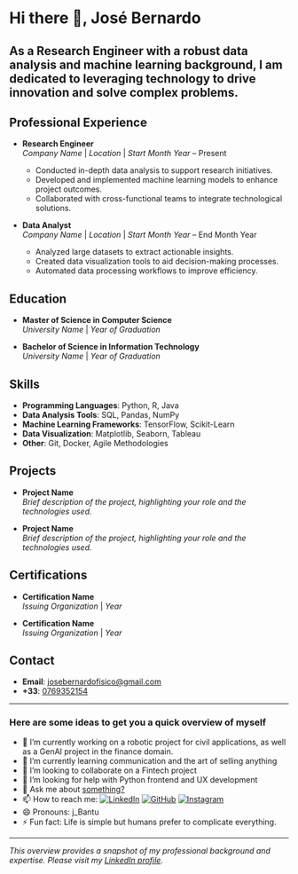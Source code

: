 # Hi there 👋, José Bernardo

As a Research Engineer with a robust data analysis and machine learning background, I am dedicated to leveraging technology to drive innovation and solve complex problems.
---
## Professional Experience

- **Research Engineer**  
  *Company Name* | *Location* | *Start Month Year* – Present  
  - Conducted in-depth data analysis to support research initiatives.
  - Developed and implemented machine learning models to enhance project outcomes.
  - Collaborated with cross-functional teams to integrate technological solutions.

- **Data Analyst**  
  *Company Name* | *Location* | *Start Month Year* – End Month Year  
  - Analyzed large datasets to extract actionable insights.
  - Created data visualization tools to aid decision-making processes.
  - Automated data processing workflows to improve efficiency.

## Education

- **Master of Science in Computer Science**  
  *University Name* | *Year of Graduation*

- **Bachelor of Science in Information Technology**  
  *University Name* | *Year of Graduation*

## Skills

- **Programming Languages**: Python, R, Java
- **Data Analysis Tools**: SQL, Pandas, NumPy
- **Machine Learning Frameworks**: TensorFlow, Scikit-Learn
- **Data Visualization**: Matplotlib, Seaborn, Tableau
- **Other**: Git, Docker, Agile Methodologies

## Projects

- **Project Name**  
  *Brief description of the project, highlighting your role and the technologies used.*

- **Project Name**  
  *Brief description of the project, highlighting your role and the technologies used.*

## Certifications

- **Certification Name**  
  *Issuing Organization* | *Year*

- **Certification Name**  
  *Issuing Organization* | *Year*

## Contact

- **Email**: [josebernardofisico@gmail.com](mailto:josebernardofisico@gmail.com)
- **+33**: [0769352154](+33769352154)
  
---

### Here are some ideas to get you a quick overview of myself

- 🔭 I’m currently working on a robotic project for civil applications, as well as a GenAI project in the finance domain.
- 🌱 I’m currently learning communication and the art of selling anything
- 👯 I’m looking to collaborate on a Fintech project
- 🤔 I’m looking for help with Python frontend and UX development
- 💬 Ask me about [something?](mailto:josebernardofisico@gmail.com)
- 📫 How to reach me: [![LinkedIn](https://img.shields.io/badge/LinkedIn-Connect-blue?style=flat-square&logo=linkedin)](https://www.linkedin.com/in/jose-bernardo-research-engineer/) [![GitHub](https://img.shields.io/badge/GitHub-Profile-black?style=flat-square&logo=github)](https://github.com/jbernardo6u) [![Instagram](https://img.shields.io/badge/Instagram-Follow-pink?style=flat-square&logo=instagram)](https://www.instagram.com/jb_bantu/)
- 😄 Pronouns: j_Bantu
- ⚡ Fun fact: Life is simple but humans prefer to complicate everything.
---  
*This overview provides a snapshot of my professional background and expertise. Please visit my [LinkedIn profile](https://www.linkedin.com/in/jose-bernardo-research-engineer/).*
